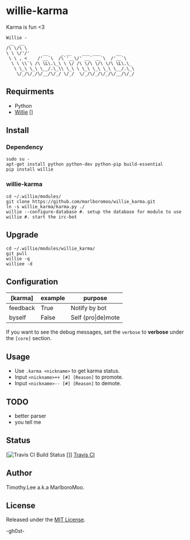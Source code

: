 # willie-karma
Karma is fun <3

```
Willie -
 __  __
/\ \/\ \
\ \ \/'/'     __     _ __    ___ ___      __
 \ \ , <    /'__`\  /\`'__\/' __` __`\  /'__`\
  \ \ \\`\ /\ \L\.\_\ \ \/ /\ \/\ \/\ \/\ \L\.\_
   \ \_\ \_\ \__/.\_\\ \_\ \ \_\ \_\ \_\ \__/.\_\
    \/_/\/_/\/__/\/_/ \/_/  \/_/\/_/\/_/\/__/\/_/

```

## Requirments 
 - Python
 - [Willie] []

## Install

### Dependency
```
sudo su -
apt-get install python python-dev python-pip build-essential
pip install willie
```

### willie-karma
```
cd ~/.willie/modules/
git clone https://github.com/marlboromoo/willie_karma.git
ln -s willie_karma/karma.py ./
willie --configure-database #. setup the database for module to use
willie #. start the irc-bot
```
## Upgrade
```
cd ~/.willie/modules/willie_karma/
git pull
willie -q
williee -d
```
## Configuration
| [karma] | example | purpose |
| ------- | ------- | ------- |
| feedback | True | Notify by bot |
| byself | False | Self (pro&#124;de)mote |

If you want to see the debug messages, set the `verbose` to **verbose** under 
the `[core]` section.

## Usage
 * Use `.karma <nickname>` to get karma status.
 * Input `<nickname>++ [#] [Reason]` to promote.
 * Input `<nickname>-- [#] [Reason]` to demote.

## TODO
 - better parser 
 - you tell me

## Status
[![Travis CI Build Status] []] [Travis CI]

## Author
Timothy.Lee a.k.a MarlboroMoo.

## License
Released under the [MIT License].

  [Willie]: http://willie.dftba.net/ "Willie"
  [MIT License]: http://opensource.org/licenses/MIT "MIT License"
  [Usage example]: https://raw.github.com/marlboromoo/willie-karma/master/doc/willie-karma.png
  [Travis CI Build Status]: https://api.travis-ci.org/marlboromoo/willie-karma.png 
  [Travis CI]: https://travis-ci.org/marlboromoo/willie-karma

-gh0st-
